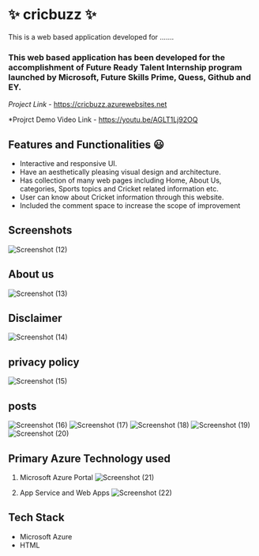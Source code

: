  # ✨ cricbuzz ✨

This is a web based application developed for .......

### This web based application has been developed for the accomplishment of Future Ready Talent Internship program launched by Microsoft, Future Skills Prime, Quess, Github and EY.


*Project Link* - https://cricbuzz.azurewebsites.net

*Projrct Demo Video Link - https://youtu.be/AGLT1Lj92OQ

## Features and Functionalities 😃

- Interactive and responsive UI.
- Have an aesthetically pleasing visual design and architecture.
- Has collection of many web pages including Home, About Us, categories, Sports topics and Cricket related information etc.
- User can know about Cricket information through this website.
- Included the comment space to increase the scope of improvement 

## Screenshots
![Screenshot (12)](https://user-images.githubusercontent.com/119279262/204522112-e2d84e83-17af-444b-b1dc-79ca8bbd7cdd.png)

## About us
![Screenshot (13)](https://user-images.githubusercontent.com/119279262/204522159-3509254a-13eb-4305-ab69-0cc19a9ebcea.png)

## Disclaimer
![Screenshot (14)](https://user-images.githubusercontent.com/119279262/204522199-8515cec2-df57-4ad8-8605-b7222f02dfb8.png)

## privacy policy
![Screenshot (15)](https://user-images.githubusercontent.com/119279262/204522229-d7eb611d-f069-4799-a904-3ae6264ffdb5.png)

## posts
![Screenshot (16)](https://user-images.githubusercontent.com/119279262/204522291-3f42854d-cc11-4f82-a57b-2cf0a2014a23.png)
![Screenshot (17)](https://user-images.githubusercontent.com/119279262/204522363-fae90918-46df-4f67-8db8-a1d970922ffd.png)
![Screenshot (18)](https://user-images.githubusercontent.com/119279262/204522399-e8e0e879-feab-4923-af2b-3a71e57986a6.png)
![Screenshot (19)](https://user-images.githubusercontent.com/119279262/204522431-3de8c67b-d8f7-44b5-b1dc-34662564aaf4.png)
![Screenshot (20)](https://user-images.githubusercontent.com/119279262/204522464-b5737677-a912-4c97-9d1b-2346ded60344.png)

## Primary Azure Technology used
1. Microsoft Azure Portal
![Screenshot (21)](https://user-images.githubusercontent.com/119279262/204522505-6892e5dc-446a-40cb-b72f-d927ff0950c1.png)

2. App Service and Web Apps
![Screenshot (22)](https://user-images.githubusercontent.com/119279262/204522611-f4be421e-a287-4cf6-b801-dd70f841899b.png)

## Tech Stack
- Microsoft Azure
- HTML
